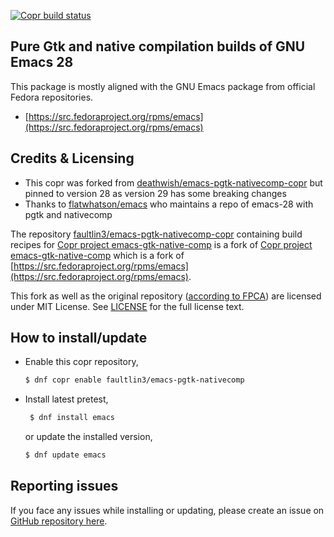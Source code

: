 [![Copr build status](https://copr.fedorainfracloud.org/coprs/faultline/emacs-pgtk-nativecomp/package/emacs/status_image/last_build.png)](https://copr.fedorainfracloud.org/coprs/faultline/emacs-pgtk-nativecomp/package/emacs/)

## Pure Gtk and native compilation builds of GNU Emacs 28

This package is mostly aligned with the GNU Emacs package from
official Fedora repositories.
- [https://src.fedoraproject.org/rpms/emacs](https://src.fedoraproject.org/rpms/emacs)

## Credits & Licensing
- This copr was forked from [deathwish/emacs-pgtk-nativecomp-copr](https://github.com/deathwish/emacs-pgtk-nativecomp-copr) but pinned to version 28 as version 29 has some breaking changes
- Thanks to [flatwhatson/emacs](https://github.com/flatwhatson/emacs) who maintains a repo of emacs-28 with pgtk and nativecomp

The repository
[faultlin3/emacs-pgtk-nativecomp-copr](https://github.com/faultlin3/emacs-pgtk-nativecomp-copr)
containing build recipes for [Copr project
emacs-gtk-native-comp](https://copr.fedorainfracloud.org/coprs/faultlin3/emacs-pgtk-nativecomp/)
is a fork of [Copr project
emacs-gtk-native-comp](https://copr.fedorainfracloud.org/coprs/deathwish/emacs-pgtk-nativecomp/) which is a fork of
[https://src.fedoraproject.org/rpms/emacs](https://src.fedoraproject.org/rpms/emacs).

This fork as well as the original repository ([according to
FPCA](https://fedoraproject.org/wiki/Legal:Fedora_Project_Contributor_Agreement#Other_FAQs))
are licensed under MIT License. See
[LICENSE](https://github.com/A6GibKm/emacs-pgtk-nativecomp-copr/blob/master/LICENSE)
for the full license text.

## How to install/update
- Enable this copr repository,
  ```sh
  $ dnf copr enable faultlin3/emacs-pgtk-nativecomp
  ```
- Install latest pretest,
  ```sh
   $ dnf install emacs
  ```
  or update the installed version,
  ```sh
  $ dnf update emacs
  ```

## Reporting issues
If you face any issues while installing or updating, please create an
issue on [GitHub repository
here](https://github.com/faultlin3/emacs-pgtk-nativecomp-copr).
